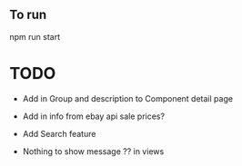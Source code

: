 ## To run

npm run start

# TODO

- Add in Group and description to Component detail page

- Add in info from ebay api sale prices?

- Add Search feature

- Nothing to show message ?? in views